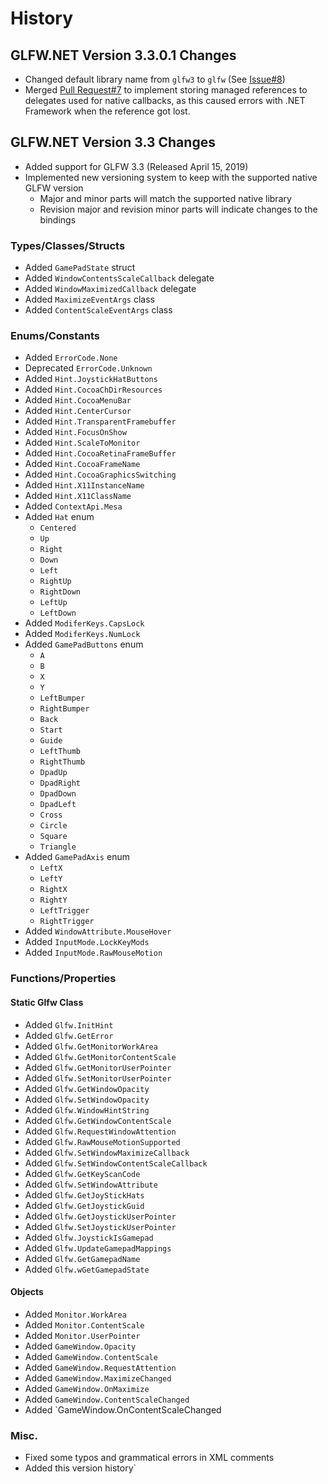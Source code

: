 # History

## GLFW.NET Version 3.3.0.1 Changes

* Changed default library name from `glfw3` to `glfw` (See [Issue#8](https://github.com/ForeverZer0/glfw-net/issues/8))
* Merged [Pull Request#7](https://github.com/ForeverZer0/glfw-net/pull/7) to implement storing managed references to delegates used for native callbacks, as this caused errors with .NET Framework when the reference got lost.


## GLFW.NET Version 3.3 Changes

* Added support for GLFW 3.3 (Released April 15, 2019)
* Implemented new versioning system to keep with the supported native GLFW version
    * Major and minor parts will match the supported native library
    * Revision major and revision minor parts will indicate changes to the bindings

### Types/Classes/Structs
* Added `GamePadState` struct
* Added `WindowContentsScaleCallback` delegate
* Added `WindowMaximizedCallback` delegate
* Added `MaximizeEventArgs` class
* Added `ContentScaleEventArgs` class

### Enums/Constants
* Added `ErrorCode.None`
* Deprecated `ErrorCode.Unknown`
* Added `Hint.JoystickHatButtons`
* Added `Hint.CocoaChDirResources`
* Added `Hint.CocoaMenuBar`
* Added `Hint.CenterCursor`
* Added `Hint.TransparentFramebuffer`
* Added `Hint.FocusOnShow`
* Added `Hint.ScaleToMonitor`
* Added `Hint.CocoaRetinaFrameBuffer`
* Added `Hint.CocoaFrameName`
* Added `Hint.CocoaGraphicsSwitching`
* Added `Hint.X11InstanceName`
* Added `Hint.X11ClassName`
* Added `ContextApi.Mesa`
* Added `Hat` enum
    * `Centered`
    * `Up`
    * `Right`
    * `Down`
    * `Left`
    * `RightUp`
    * `RightDown`
    * `LeftUp`
    * `LeftDown`
* Added `ModiferKeys.CapsLock`
* Added `ModiferKeys.NumLock`
* Added `GamePadButtons` enum
    * `A`
    * `B`
    * `X`
    * `Y`
    * `LeftBumper`
    * `RightBumper`
    * `Back`
    * `Start`
    * `Guide`
    * `LeftThumb`
    * `RightThumb`
    * `DpadUp`
    * `DpadRight`
    * `DpadDown`
    * `DpadLeft`
    * `Cross`
    * `Circle`
    * `Square`
    * `Triangle`
* Added `GamePadAxis` enum
    * `LeftX`       
    * `LeftY`       
    * `RightX`      
    * `RightY`
    * `LeftTrigger`
    * `RightTrigger`
* Added `WindowAttribute.MouseHover`
* Added `InputMode.LockKeyMods`
* Added `InputMode.RawMouseMotion`

### Functions/Properties

#### Static Glfw Class
* Added `Glfw.InitHint`
* Added `Glfw.GetError`
* Added `Glfw.GetMonitorWorkArea`
* Added `Glfw.GetMonitorContentScale`
* Added `Glfw.GetMonitorUserPointer`
* Added `Glfw.SetMonitorUserPointer`
* Added `Glfw.GetWindowOpacity`
* Added `Glfw.SetWindowOpacity`
* Added `Glfw.WindowHintString`
* Added `Glfw.GetWindowContentScale`
* Added `Glfw.RequestWindowAttention`
* Added `Glfw.RawMouseMotionSupported`
* Added `Glfw.SetWindowMaximizeCallback`
* Added `Glfw.SetWindowContentScaleCallback`
* Added `Glfw.GetKeyScanCode`
* Added `Glfw.SetWindowAttribute`
* Added `Glfw.GetJoyStickHats`
* Added `Glfw.GetJoystickGuid`
* Added `Glfw.GetJoystickUserPointer`
* Added `Glfw.SetJoystickUserPointer`
* Added `Glfw.JoystickIsGamepad`
* Added `Glfw.UpdateGamepadMappings`
* Added `Glfw.GetGamepadName`
* Added `Glfw.wGetGamepadState`

#### Objects
* Added `Monitor.WorkArea`
* Added `Monitor.ContentScale`
* Added `Monitor.UserPointer`
* Added `GameWindow.Opacity`
* Added `GameWindow.ContentScale`
* Added `GameWindow.RequestAttention`
* Added `GameWindow.MaximizeChanged`
* Added `GameWindow.OnMaximize`
* Added `GameWindow.ContentScaleChanged`
* Added `GameWindow.OnContentScaleChanged

### Misc.
* Fixed some typos and grammatical errors in XML comments
* Added this version history`






